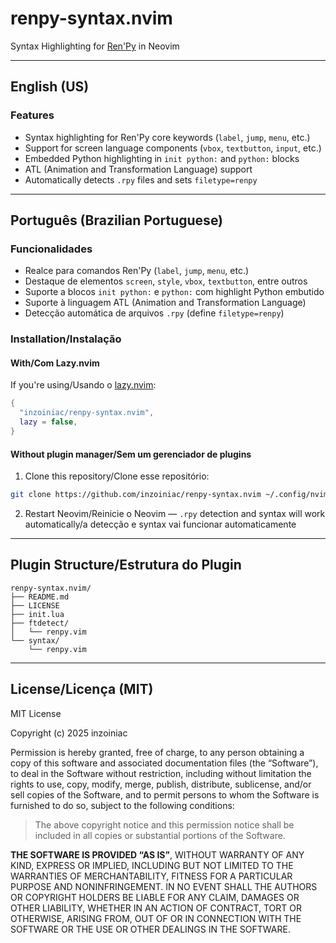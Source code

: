 # renpy-syntax.nvim

Syntax Highlighting for [Ren'Py](https://www.renpy.org/) in Neovim  

---

## English (US)

### Features

- Syntax highlighting for Ren'Py core keywords (`label`, `jump`, `menu`, etc.)
- Support for screen language components (`vbox`, `textbutton`, `input`, etc.)
- Embedded Python highlighting in `init python:` and `python:` blocks
- ATL (Animation and Transformation Language) support
- Automatically detects `.rpy` files and sets `filetype=renpy`

---

## Português (Brazilian Portuguese)

### Funcionalidades

- Realce para comandos Ren'Py (`label`, `jump`, `menu`, etc.)
- Destaque de elementos `screen`, `style`, `vbox`, `textbutton`, entre outros
- Suporte a blocos `init python:` e `python:` com highlight Python embutido
- Suporte à linguagem ATL (Animation and Transformation Language)
- Detecção automática de arquivos `.rpy` (define `filetype=renpy`)

### Installation/Instalação

#### With/Com Lazy.nvim

If you're using/Usando o [lazy.nvim](https://github.com/folke/lazy.nvim):

```lua
{
  "inzoiniac/renpy-syntax.nvim",
  lazy = false,
}
```

#### Without plugin manager/Sem um gerenciador de plugins

1. Clone this repository/Clone esse repositório:

```bash
git clone https://github.com/inzoiniac/renpy-syntax.nvim ~/.config/nvim/pack/plugins/start/renpy-syntax
```

2. Restart Neovim/Reinicie o Neovim — `.rpy` detection and syntax will work automatically/a detecção e syntax vai funcionar automaticamente

---

## Plugin Structure/Estrutura do Plugin

```
renpy-syntax.nvim/
├── README.md
├── LICENSE
├── init.lua
├── ftdetect/
│   └── renpy.vim
└── syntax/
    └── renpy.vim
```

---

## License/Licença (MIT)

MIT License

Copyright (c) 2025 inzoiniac

Permission is hereby granted, free of charge, to any person obtaining a copy
of this software and associated documentation files (the “Software”), to deal
in the Software without restriction, including without limitation the rights
to use, copy, modify, merge, publish, distribute, sublicense, and/or sell
copies of the Software, and to permit persons to whom the Software is
furnished to do so, subject to the following conditions:

> The above copyright notice and this permission notice shall be included in all
copies or substantial portions of the Software.

**THE SOFTWARE IS PROVIDED “AS IS”**, WITHOUT WARRANTY OF ANY KIND, EXPRESS OR
IMPLIED, INCLUDING BUT NOT LIMITED TO THE WARRANTIES OF MERCHANTABILITY,
FITNESS FOR A PARTICULAR PURPOSE AND NONINFRINGEMENT. IN NO EVENT SHALL THE
AUTHORS OR COPYRIGHT HOLDERS BE LIABLE FOR ANY CLAIM, DAMAGES OR OTHER
LIABILITY, WHETHER IN AN ACTION OF CONTRACT, TORT OR OTHERWISE, ARISING FROM,
OUT OF OR IN CONNECTION WITH THE SOFTWARE OR THE USE OR OTHER DEALINGS IN THE
SOFTWARE.
